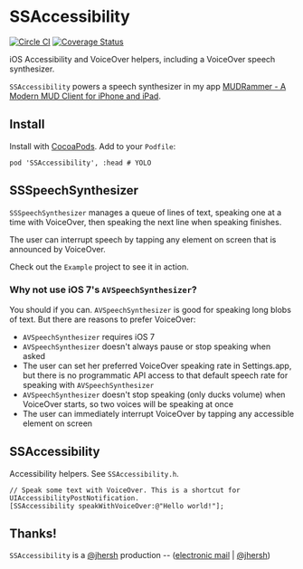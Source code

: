# SSAccessibility

[![Circle CI](https://circleci.com/gh/splinesoft/SSAccessibility.svg?style=svg)](https://circleci.com/gh/splinesoft/SSAccessibility) [![Coverage Status](https://coveralls.io/repos/splinesoft/SSAccessibility/badge.svg)](https://coveralls.io/r/splinesoft/SSAccessibility)

iOS Accessibility and VoiceOver helpers, including a VoiceOver speech synthesizer.

`SSAccessibility` powers a speech synthesizer in my app [MUDRammer - A Modern MUD Client for iPhone and iPad](https://itunes.apple.com/us/app/mudrammer-a-modern-mud-client/id597157072?mt=8).

## Install

Install with [CocoaPods](http://cocoapods.org). Add to your `Podfile`:

```
pod 'SSAccessibility', :head # YOLO
```

## SSSpeechSynthesizer

`SSSpeechSynthesizer` manages a queue of lines of text, speaking one at a time with VoiceOver, then speaking the next line when speaking finishes.

The user can interrupt speech by tapping any element on screen that is announced by VoiceOver.

Check out the `Example` project to see it in action.

### Why not use iOS 7's `AVSpeechSynthesizer`?

You should if you can. `AVSpeechSynthesizer` is good for speaking long blobs of text. But there are reasons to prefer VoiceOver:

* `AVSpeechSynthesizer` requires iOS 7
* `AVSpeechSynthesizer` doesn't always pause or stop speaking when asked
* The user can set her preferred VoiceOver speaking rate in Settings.app, but there is no programmatic API access to that default speech rate for speaking with `AVSpeechSynthesizer`
* `AVSpeechSynthesizer` doesn't stop speaking (only ducks volume) when VoiceOver starts, so two voices will be speaking at once
* The user can immediately interrupt VoiceOver by tapping any accessible element on screen

## SSAccessibility

Accessibility helpers. See `SSAccessibility.h`.

```objc
// Speak some text with VoiceOver. This is a shortcut for UIAccessibilityPostNotification.
[SSAccessibility speakWithVoiceOver:@"Hello world!"];
```

## Thanks!

`SSAccessibility` is a [@jhersh](https://github.com/jhersh) production -- ([electronic mail](mailto:jon@her.sh) | [@jhersh](https://twitter.com/jhersh))